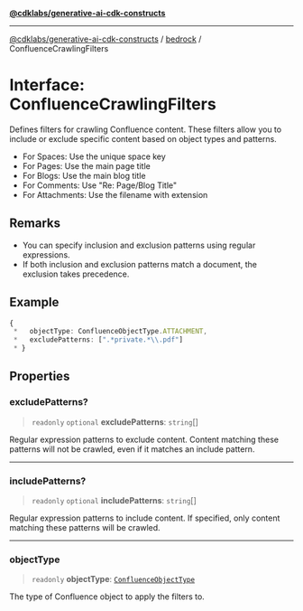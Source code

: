 [**@cdklabs/generative-ai-cdk-constructs**](../../../README.md)

***

[@cdklabs/generative-ai-cdk-constructs](../../../README.md) / [bedrock](../README.md) / ConfluenceCrawlingFilters

# Interface: ConfluenceCrawlingFilters

Defines filters for crawling Confluence content.
These filters allow you to include or exclude specific content based on object types and patterns.

- For Spaces: Use the unique space key
- For Pages: Use the main page title
- For Blogs: Use the main blog title
- For Comments: Use "Re: Page/Blog Title"
- For Attachments: Use the filename with extension

## Remarks

- You can specify inclusion and exclusion patterns using regular expressions.
- If both inclusion and exclusion patterns match a document, the exclusion takes precedence.

## Example

```ts
{
 *   objectType: ConfluenceObjectType.ATTACHMENT,
 *   excludePatterns: [".*private.*\\.pdf"]
 * }
```

## Properties

### excludePatterns?

> `readonly` `optional` **excludePatterns**: `string`[]

Regular expression patterns to exclude content.
Content matching these patterns will not be crawled, even if it matches an include pattern.

***

### includePatterns?

> `readonly` `optional` **includePatterns**: `string`[]

Regular expression patterns to include content.
If specified, only content matching these patterns will be crawled.

***

### objectType

> `readonly` **objectType**: [`ConfluenceObjectType`](../enumerations/ConfluenceObjectType.md)

The type of Confluence object to apply the filters to.
